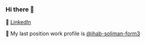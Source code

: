 ### Hi there 👋

🔗 [LinkedIn](https://www.linkedin.com/in/ihabmsoliman/)

🔭 My last position work profile is [@ihab-soliman-form3](https://github.com/ihab-soliman-form3)

<!--
**IhabSoliman/ihabsoliman** is a ✨ _special_ ✨ repository because its `README.md` (this file) appears on your GitHub profile.

Here are some ideas to get you started:

- 🔭 I’m currently working on ...
- 🌱 I’m currently learning ...
- 👯 I’m looking to collaborate on ...
- 🤔 I’m looking for help with ...
- 💬 Ask me about ...
- 📫 How to reach me: ...
- 😄 Pronouns: ...
- ⚡ Fun fact: ...
-->
